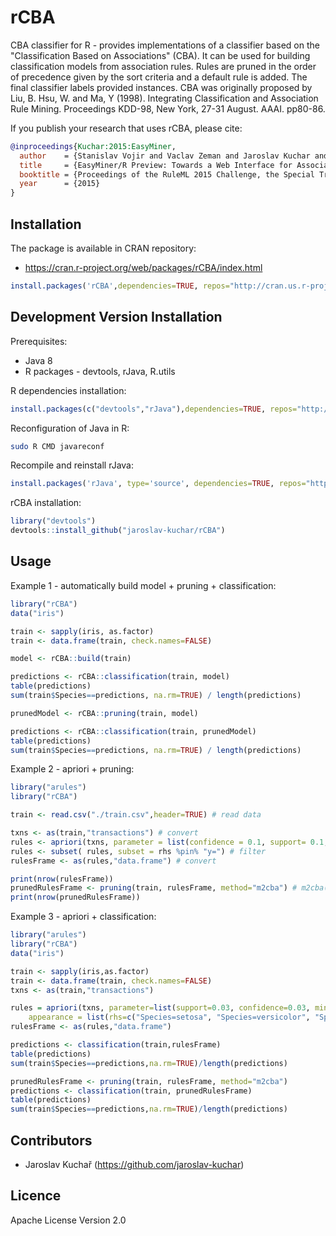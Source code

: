# rCBA

CBA classifier for R - provides implementations of a classifier based on the "Classification Based on Associations" (CBA). It can be used for building classification models from association rules. Rules are pruned in the order of precedence given by the sort criteria and a default rule is added. The final classifier labels provided instances. CBA was originally proposed by Liu, B. Hsu, W. and Ma, Y (1998). Integrating Classification and Association Rule Mining. Proceedings KDD-98, New York, 27-31 August. AAAI. pp80-86.

If you publish your research that uses rCBA, please cite:
```bib
@inproceedings{Kuchar:2015:EasyMiner,
  author    = {Stanislav Vojir and Vaclav Zeman and Jaroslav Kuchar and Tomas Kliegr},
  title     = {EasyMiner/R Preview: Towards a Web Interface for Association Rule Learning and Classification in R},
  booktitle = {Proceedings of the RuleML 2015 Challenge, the Special Track on Rule-based Recommender Systems for the Web of Data, the Special Industry Track and the RuleML 2015 Doctoral Consortium hosted by the 9th International Web Rule Symposium (RuleML 2015), Berlin, Germany, August 2-5, 2015.},
  year      = {2015}
}
```

## Installation

The package is available in CRAN repository:

- https://cran.r-project.org/web/packages/rCBA/index.html

```R
install.packages('rCBA',dependencies=TRUE, repos="http://cran.us.r-project.org")
```

## Development Version Installation

Prerequisites:

- Java 8
- R packages - devtools, rJava, R.utils

R dependencies installation:
```R
install.packages(c("devtools","rJava"),dependencies=TRUE, repos="http://cran.us.r-project.org")
```

Reconfiguration of Java in R:
```bash
sudo R CMD javareconf
```

Recompile and reinstall rJava:
```R
install.packages('rJava', type='source', dependencies=TRUE, repos="http://cran.us.r-project.org")
```

rCBA installation:
```R
library("devtools")
devtools::install_github("jaroslav-kuchar/rCBA")
```

## Usage

Example 1 - automatically build model + pruning + classification:

```R
library("rCBA")
data("iris")

train <- sapply(iris, as.factor)
train <- data.frame(train, check.names=FALSE)

model <- rCBA::build(train)

predictions <- rCBA::classification(train, model)
table(predictions)
sum(train$Species==predictions, na.rm=TRUE) / length(predictions)

prunedModel <- rCBA::pruning(train, model)

predictions <- rCBA::classification(train, prunedModel)
table(predictions)
sum(train$Species==predictions, na.rm=TRUE) / length(predictions)
```

Example 2 - apriori + pruning:

```R
library("arules")
library("rCBA")

train <- read.csv("./train.csv",header=TRUE) # read data

txns <- as(train,"transactions") # convert
rules <- apriori(txns, parameter = list(confidence = 0.1, support= 0.1, minlen=1, maxlen=5)) # rule mining
rules <- subset( rules, subset = rhs %pin% "y=") # filter
rulesFrame <- as(rules,"data.frame") # convert

print(nrow(rulesFrame))
prunedRulesFrame <- pruning(train, rulesFrame, method="m2cba") # m2cba(default)|m1cba|dcbrcba
print(nrow(prunedRulesFrame))
```

Example 3 - apriori + classification: 

```R
library("arules")
library("rCBA")
data("iris")

train <- sapply(iris,as.factor)
train <- data.frame(train, check.names=FALSE)
txns <- as(train,"transactions")

rules = apriori(txns, parameter=list(support=0.03, confidence=0.03, minlen=2), 
	appearance = list(rhs=c("Species=setosa", "Species=versicolor", "Species=virginica"),default="lhs"))
rulesFrame <- as(rules,"data.frame")

predictions <- classification(train,rulesFrame)
table(predictions)
sum(train$Species==predictions,na.rm=TRUE)/length(predictions)

prunedRulesFrame <- pruning(train, rulesFrame, method="m2cba")
predictions <- classification(train, prunedRulesFrame)
table(predictions)
sum(train$Species==predictions,na.rm=TRUE)/length(predictions)
```

## Contributors

- Jaroslav Kuchař (https://github.com/jaroslav-kuchar)

## Licence

Apache License Version 2.0
